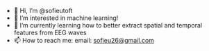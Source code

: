 - 👋 Hi, I’m @sofieutoft
- 👀 I’m interested in machine learning!
- 🌱 I’m currently learning how to better extract spatial and temporal features from EEG waves
- 📫 How to reach me: email: sofieu26@gmail.com
